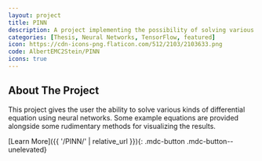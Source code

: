 ```yaml
---
layout: project
title: PINN
description: A project implementing the possibility of solving various kinds of differential equations with neural networks. 
categories: [Thesis, Neural Networks, TensorFlow, featured]
icon: https://cdn-icons-png.flaticon.com/512/2103/2103633.png
code: AlbertEMC2Stein/PINN
icons: true
---
```


## About The Project

This project gives the user the ability to solve various kinds of differential equation using neural networks. Some example equations
are provided alongside some rudimentary methods for visualizing the results.

[Learn More]({{ '/PINN/' | relative_url }}){: .mdc-button .mdc-button--unelevated}
